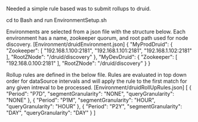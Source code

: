 Needed a simple rule based was to submit rollups to druid.

cd to Bash and run EnvironmentSetup.sh

Environments are selected from a json file with the structure below. Each environment has a name, zookeeper quorum, and root path used for node discovery.
[Environment/druidEnvironment.json]
{
    "MyProdDruid": {
        "Zookeeper": [ "192.168.1.100:2181", "192.168.1.101:2181", "192.168.1.102:2181" ],
        "RootZNode": "/druid/discovery"
    },
    "MyDevDruid": {
        "Zookeeper": [ "192.168.0.100:2181" ],
        "RootZNode": "/druid/discovery"
    }
}

Rollup rules are defined in the below file. Rules are evaluated in top down order for dataSource intervals and will apply the rule to the first match for any given intreval to be processed.
[Environment/druidRollUpRules.json]
[
    {
        "Period": "P7D",
        "segmentGranularity": "NONE",
        "queryGranularity": "NONE"
    },
    {
        "Period": "P1M",
        "segmentGranularity": "HOUR",
        "queryGranularity": "HOUR"
    },
    {
        "Period": "P2Y",
        "segmentGranularity": "DAY",
        "queryGranularity": "DAY"
    }
]


